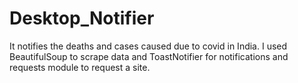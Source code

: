 # Desktop_Notifier
It notifies the deaths and cases caused due to covid in India. I used BeautifulSoup to scrape data and ToastNotifier for notifications
and requests module to request a site.
